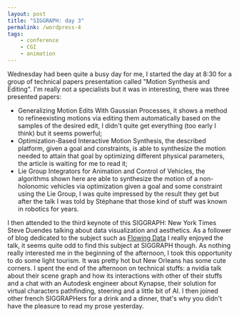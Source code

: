 ```yaml
---
layout: post
title: "SIGGRAPH: day 3"
permalink: /wordpress-4
tags:
    - conference
    - CGI
    - animation
---
```


Wednesday had been quite a busy day for me, I started the day at 8:30 for a group of technical papers presentation called "Motion Synthesis and Editing". I'm really not a specialists but it was in interesting, there was three presented papers: 
 - Generalizing Motion Edits With Gaussian Processes, it shows a method to refineexisting motions via editing them automatically based on the samples of the desired edit, I didn't quite get everything (too early I think) but it seems powerful; 
 - Optimization-Based Interactive Motion Synthesis, the described platform, given a goal and constraints, is able to synthesize the motion needed to attain that goal by optimizing different physical parameters, the article is waiting for me to read it; 
 - Lie Group Integrators for Animation and Control of Vehicles, the algorithms shown here are able to synthesize the motion of a non-holonomic vehicles via optimization given a goal and some constraint using the Lie Group, I was quite impressed by the result they get but after the talk I was told by Stéphane that those kind of stuff was known in robotics for years. 
 
I then attended to the third keynote of this SIGGRAPH: New York Times Steve Duendes talking about data visualization and aesthetics. As a follower of blog dedicated to the subject such as [Flowing Data](http://flowingdata.com/) I really enjoyed the talk, it seems quite odd to find this subject at SIGGRAPH though. 
As nothing really interested me in the beginning of the afternoon, I took this opportunity to do some light tourism. It was pretty hot but New Orleans has some cute corners. I spent the end of the afternoon on technical stuffs: a nvidia talk about their scene graph and how its interactions with other of their stuffs and a chat with an Autodesk engineer about Kynapse, their solution for virtual characters pathfinding, steering and a little bit of AI. I then joined other french SIGGRAPHers for a drink and a dinner, that's why you didn't have the pleasure to read my prose yesterday.